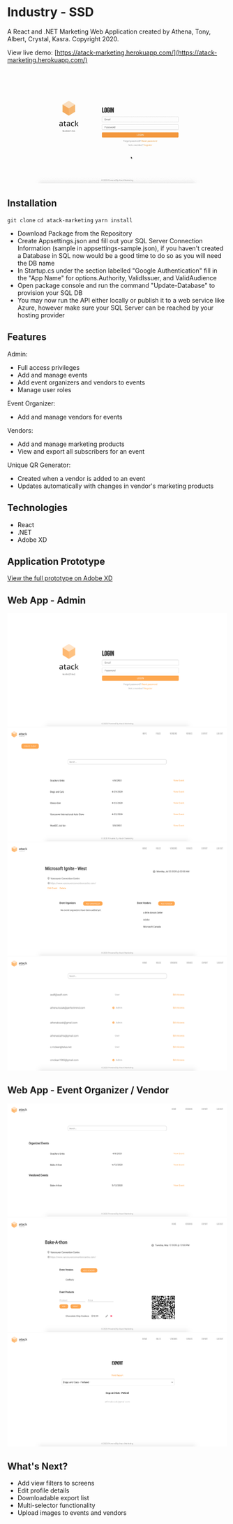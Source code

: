 # Industry - SSD
A React and .NET Marketing Web Application created by Athena, Tony, Albert, Crystal, Kasra. Copyright 2020.

View live demo: [https://atack-marketing.herokuapp.com/](https://atack-marketing.herokuapp.com/)

![App Demo](media/demo.gif)

## Installation
`git clone`
`cd atack-marketing`
`yarn install`

- Download Package from the Repository
- Create Appsettings.json and fill out your SQL Server Connection Information (sample in appsettings-sample.json), if you haven't created a Database in SQL now would be a good time to do so as you will need the DB name
- In Startup.cs under the section labelled "Google Authentication" fill in the "App Name" for options.Authority, ValidIssuer, and ValidAudience
- Open package console and run the command "Update-Database" to provision your SQL DB
- You may now run the API either locally or publish it to a web service like Azure, however make sure your SQL Server can be reached by your hosting provider

## Features
Admin:
- Full access privileges
- Add and manage events
- Add event organizers and vendors to events
- Manage user roles

Event Organizer:
- Add and manage vendors for events

Vendors:
- Add and manage marketing products
- View and export all subscribers for an event

Unique QR Generator:
- Created when a vendor is added to an event
- Updates automatically with changes in vendor's marketing products
  
## Technologies
- React
- .NET
- Adobe XD

## Application Prototype
[View the full prototype on Adobe XD](https://xd.adobe.com/view/8de0cde6-1fff-47b7-68f2-06945b2658b0-fbd1/)

## Web App - Admin
![picture](media/1.png)
![picture](media/2.png)
![picture](media/3.png)
![picture](media/4.png)

## Web App - Event Organizer / Vendor
![picture](media/5.png)
![picture](media/6.png)
![picture](media/7.png)

## What's Next?
- Add view filters to screens
- Edit profile details
- Downloadable export list
- Multi-selector functionality
- Upload images to events and vendors
